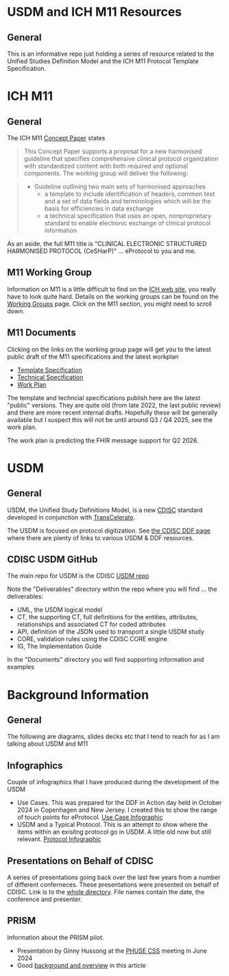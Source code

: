 # USDM and ICH M11 Resources

## General

This is an informative repo just holding a series of resource related to the Unified Studies Definition Model and the ICH M11 Protocol Template Specification.

# ICH M11

## General

The ICH M11 [Concept Paper](https://database.ich.org/sites/default/files/M11_EWG_Concept_Paper.pdf) states

> This Concept Paper supports a proposal for a new harmonised guideline that specifies comprehensive clinical protocol organization with standardized content with both required and optional components. The working group will deliver the following:

> - Guideline outlining two main sets of harmonised approaches 
>   - a template to include identification of headers, common text and a set of data fields and terminologies which will be the basis for efficiencies in data exchange
>   - a technical specification that uses an open, nonproprietary standard to enable electronic exchange of clinical protocol information

As an aside, the full M11 title is "CLINICAL ELECTRONIC STRUCTURED HARMONISED PROTOCOL (CeSHarP)" ... eProtocol to you and me.

## M11 Working Group

Information on M11 is a little difficult to find on the [ICH web site](https://www.ich.org/), you really have to look quite hard. Details on the working groups can be found on the [Working Groups](https://www.ich.org/page/multidisciplinary-guidelines) page. Click on the M11 section, you might need to scroll down. 

## M11 Documents

Clicking on the links on the working group page will get you to the latest public draft of the M11 specifications and the latest workplan

- [Template Specification](https://database.ich.org/sites/default/files/ICH_M11_Template_Step2_2022_0904.pdf)
- [Technical Specification](https://database.ich.org/sites/default/files/ICH_M11_TechnicalSpecification_Step2_2022_1014.pdf) 
- [Work Plan](https://database.ich.org/sites/default/files/ICH_M11_EWG_WorkPlan_2024_0812.pdf)

The template and techncial specifications publish here are the latest "public" versions. They are quite old (from late 2022, the last public review) and there are more recent internal drafts. Hopefully these will be generally available but I suspect this will not be until around Q3 / Q4 2025, see the work plan. 

The work plan is predicting the FHIR message support for Q2 2026.

# USDM

## General

USDM, the Unified Study Definitions Model, is a new [CDISC](www.cdisc.org) standard developed in conjunction with [TransCelerate](https://www.transceleratebiopharmainc.com/). 

The USDM is focused on protocol digitization. See [the CDISC DDF page](https://www.cdisc.org/ddf) where there are plenty of links to various USDM & DDF resources.

## CDISC USDM GitHub

The main repo for USDM is the CDISC [USDM repo](https://github.com/cdisc-org/DDF-RA)

Note the "Deliverables" directory within the repo where you will find ... the deliverables:

- UML, the USDM logical model
- CT, the supporting CT, full definitions for the entities, attributes, relationships and associated CT for coded attributes
- API, definition of the JSON used to transport a single USDM study
- CORE, validation rules using the CDISC CORE engine
- IG, The Implementation Guide

In the "Documents" directory you will find supporting information and examples

# Background Information

## General

The following are diagrams, slides decks etc that I tend to reach for as I am talking about USDM and M11

## Infographics

Couple of infographics that I have produced during the development of the USDM

- Use Cases. This was prepared for the DDF in Action day held in October 2024 in Copenhagen and New Jersey. I created this to show the range of touch points for eProtocol. [Use Case Infographic](https://github.com/data4knowledge/usdm_m11_resources/blob/main/documents/infographics/use%20cases.png)
- USDM and a Typical Protocol. This is an attempt to show where the items within an exisitng protocol go in USDM. A little old now but still relevant. [Protocol Infographic](https://github.com/data4knowledge/usdm_m11_resources/blob/main/documents/infographics/protocol.png)

## Presentations on Behalf of CDISC

A series of presentations going back over the last few years from a number of different conferneces. These presentations were presented on behalf of CDISC. Link is to the [whole directory](https://github.com/data4knowledge/usdm_m11_resources/tree/main/documents/presentations/cdisc). File names contain the date, the conference and presenter.

## PRISM

Information about the PRISM pilot.

- Presentation by Ginny Hussong at the [PHUSE CSS](https://github.com/data4knowledge/usdm_m11_resources/blob/main/documents/presentations/fda/2024%2006%20CSS%20PRISM.pdf) meeting in June 2024
- Good [background and overview](https://www.agencyiq.com/blog/another-cloud-in-the-sky-fda-and-industry-team-up-to-test-prism-a-new-regulatory-cloud-submissions-platform/) in this article
